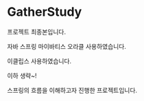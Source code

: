 # GatherStudy

프로젝트 최종본입니다.

자바 스프링 마이바티스 오라클 사용하였습니다.

이클립스 사용하였습니다.

이하 생략~!

스프링의 흐름을 이해하고자 진행한 프로젝트입니다.
